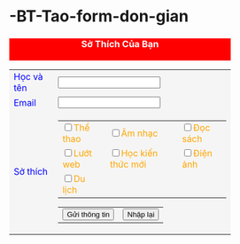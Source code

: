 # -BT-Tao-form-don-gian
<html>
<head>
    <meta charset="UTF-8">

</head>
<style>
    div.a {
         text-align: center;
         background-color: red;
         width: 400px;
         padding: 0.0105px;;
     }
    div.b
    {
        width: auto; margin-left: auto; margin-right: auto; }
    }
</style>
<body>
<form style="background-color:red;height:40px;width:400px">
<div class="a">
    <h3 style="color:#ffffff;">
    Sở Thích Của Bạn
</h3>
</div>
</form>
<form style="background-color:whitesmoke;width:400px"">
<div name="b">
    <table>
    <tr>
        <td style="color:blue">Học và tên</td>
        <td><label><input type="text"name="hoten"</label></td>
    </tr>
    <tr>
        <td style="color:blue">Email</td>
        <td><label><input type="text"name="email"</label></td>
    </tr>
    <tr>
        <td style="color:blue">Sở thích</td>
        <td>
        <table>
            <tr>
        <td style="color:orange">
            <label><input type="checkbox" name="hobby">Thể thao</label>
        </td>
        <td style="color:orange">
            <label><input type="checkbox" name="hobby">Âm nhạc</label>
        </td>
        <td style="color:orange">
            <label>
                <input type="checkbox" name="hobby">Đọc sách</label>
        </td>
            </tr>
            <tr style="color:orange">
                <td><label><input type="checkbox" name="hobby">Lướt web</label></td>
                <td>
                    <label>
                    <input type="checkbox" name="hobby">Học kiến thức mới</label></td>
                <td><label><input type="checkbox" name="hobby">Điện ảnh</label></td>
            </tr>
            <tr>
                <td style="color:orange">
                    <label><input type="checkbox" name="hobby">Du lịch</label>
                </td>
            </tr>
    <tr>
        <table>
            <tr>
                <td>
                    <input type="button" name="submit" value="Gửi thông tin"/>
                </td>
                <td>
                    <input type="reset" value = "Nhập lại" />
                </td>
            </tr>
        </table>
            </tr>
        </table>
    </table>
</div>
</form>
</body>
</html>